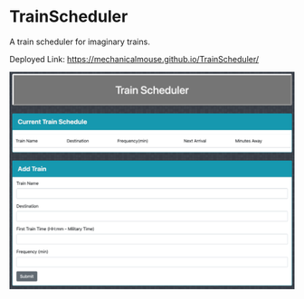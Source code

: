 # TrainScheduler

A train scheduler for imaginary trains.

Deployed Link: https://mechanicalmouse.github.io/TrainScheduler/

<img src="assets/images/Train.png">